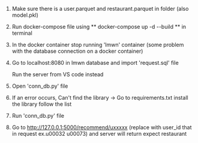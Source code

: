 1. Make sure there is a user.parquet and restaurant.parquet in folder (also model.pkl)
2. Run docker-compose file using ** docker-compose up -d --build ** in terminal 
3. In the docker container stop running 'lmwn' container (some problem with the database connection on a docker container)
4. Go to localhost:8080 in lmwn database and import 'request.sql' file 

	Run the server from VS code instead

5. Open 'conn_db.py' file
6. If an error occurs, Can't find the library -> Go to requirements.txt install the library follow the list
6. Run 'conn_db.py' file
7. Go to http://127.0.0.1:5000/recommend/uxxxxx (replace with user_id that in request ex.u00032 u00073) and server will return expect restaurant
